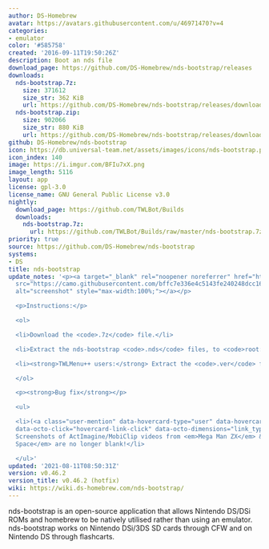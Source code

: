 ```yaml
---
author: DS-Homebrew
avatar: https://avatars.githubusercontent.com/u/46971470?v=4
categories:
- emulator
color: '#585758'
created: '2016-09-11T19:50:26Z'
description: Boot an nds file
download_page: https://github.com/DS-Homebrew/nds-bootstrap/releases
downloads:
  nds-bootstrap.7z:
    size: 371612
    size_str: 362 KiB
    url: https://github.com/DS-Homebrew/nds-bootstrap/releases/download/v0.46.2/nds-bootstrap.7z
  nds-bootstrap.zip:
    size: 902066
    size_str: 880 KiB
    url: https://github.com/DS-Homebrew/nds-bootstrap/releases/download/v0.46.2/nds-bootstrap.zip
github: DS-Homebrew/nds-bootstrap
icon: https://db.universal-team.net/assets/images/icons/nds-bootstrap.png
icon_index: 140
image: https://i.imgur.com/BFIu7xX.png
image_length: 5116
layout: app
license: gpl-3.0
license_name: GNU General Public License v3.0
nightly:
  download_page: https://github.com/TWLBot/Builds
  downloads:
    nds-bootstrap.7z:
      url: https://github.com/TWLBot/Builds/raw/master/nds-bootstrap.7z
priority: true
source: https://github.com/DS-Homebrew/nds-bootstrap
systems:
- DS
title: nds-bootstrap
update_notes: '<p><a target="_blank" rel="noopener noreferrer" href="https://camo.githubusercontent.com/bffc7e336e4c5143fe240248dcc164ff0325ed2bac5fb7aacf145eb544525d2e/68747470733a2f2f6d656469612e646973636f72646170702e6e65742f6174746163686d656e74732f3238333737303733363231353139353634382f3837343933313534303938363033363232342f73637265656e73686f7433312e626d705f2e706e67"><img
  src="https://camo.githubusercontent.com/bffc7e336e4c5143fe240248dcc164ff0325ed2bac5fb7aacf145eb544525d2e/68747470733a2f2f6d656469612e646973636f72646170702e6e65742f6174746163686d656e74732f3238333737303733363231353139353634382f3837343933313534303938363033363232342f73637265656e73686f7433312e626d705f2e706e67"
  alt="screenshot" style="max-width:100%;"></a></p>

  <p>Instructions:</p>

  <ol>

  <li>Download the <code>.7z</code> file.</li>

  <li>Extract the nds-bootstrap <code>.nds</code> files, to <code>root:/_nds</code>.</li>

  <li><strong>TWLMenu++ users:</strong> Extract the <code>.ver</code> file to <code>root:/_nds/TWiLightMenu</code>.</li>

  </ol>

  <p><strong>Bug fix</strong></p>

  <ul>

  <li>(<a class="user-mention" data-hovercard-type="user" data-hovercard-url="/users/Epicpkmn11/hovercard"
  data-octo-click="hovercard-link-click" data-octo-dimensions="link_type:self" href="https://github.com/Epicpkmn11">@Epicpkmn11</a>)
  Screenshots of ActImagine/MobiClip videos from <em>Mega Man ZX</em> &amp; <em>Infinite
  Space</em> are no longer blank!</li>

  </ul>'
updated: '2021-08-11T08:50:31Z'
version: v0.46.2
version_title: v0.46.2 (hotfix)
wiki: https://wiki.ds-homebrew.com/nds-bootstrap/
---
```

nds-bootstrap is an open-source application that allows Nintendo DS/DSi ROMs and homebrew to be natively utilised rather than using an emulator. nds-bootstrap works on Nintendo DSi/3DS SD cards through CFW and on Nintendo DS through flashcarts.